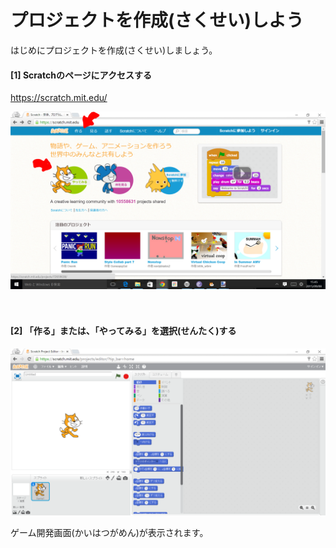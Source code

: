 # プロジェクトを作成(さくせい)しよう

はじめにプロジェクトを作成(さくせい)しましょう。

#### [1] Scratchのページにアクセスする
https://scratch.mit.edu/

![](base001_make.png)

　
　　
　　
　　　
　


#### [2] 「作る」または、「やってみる」を選択(せんたく)する

![](base001_make_002.png)

ゲーム開発画面(かいはつがめん)が表示されます。
